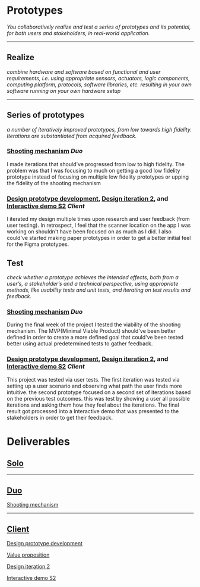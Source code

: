 # Prototypes
*You collaboratively realize and test a series of prototypes and its potential, for both users and stakeholders, in real-world application.*

<hr/>

## Realize 
*combine hardware and software based on functional and user requirements, i.e. using appropriate sensors, actuators, logic components, computing platform, protocols, software libraries, etc. resulting in your own software running on your own hardware setup*

<hr/>

## Series of prototypes 
*a number of iteratively improved prototypes, from low towards high fidelity. Iterations are substantiated from acquired feedback.*

### [Shooting mechanism](https://github.com/Rudolfisky/ALND/blob/main/Research/Shooting%20Mechanism.md) *Duo*
I made iterations that should've progressed from low to high fidelity. The problem was that I was focusing to much on getting a good low fidelity prototype instead of focusing on multiple low fidelity prototypes or upping the fidelity of the shooting mechanism

### [Design prototype development](https://1drv.ms/u/s!AhghFEyrhlMEkZUgffxx-lcGZYmFyw?e=enbb0z), [Design iteration 2](https://www.figma.com/file/mfSndr4DXEdiwT20qK9E4Z/Jumbo-app-proto-1?node-id=0%3A1&t=hQtjfRUIkhsC8hD1-0), and [Interactive demo S2](https://www.figma.com/file/5PxU9PetiykBcUj1u8ToSW/Interactive-Demo?node-id=75%3A429&t=vB9owuHeVEm0bTxH-0) *Client*
I iterated my design multiple times upon research and user feedback (from user testing). In retrospect, I feel that the scanner location on the app I was working on shouldn't have been focused on as much as I did. I also could've started making paper prototypes in order to get a better initial feel for the Figma prototypes.


## Test 
*check whether a prototype achieves the intended effects, both from a user’s, a stakeholder’s and a technical perspective, using appropriate methods, like usability tests and unit tests, and iterating on test results and feedback.*

### [Shooting mechanism](https://github.com/Rudolfisky/ALND/blob/main/Research/Shooting%20Mechanism.md) *Duo*
During the final week of the project I tested the viability of the shooting mechanism. The MVP(Minimal Viable Product) should've been better defined in order to create a more defined goal that could've been tested better using actual predetermined tests to gather feedback.

### [Design prototype development](https://1drv.ms/u/s!AhghFEyrhlMEkZUgffxx-lcGZYmFyw?e=enbb0z), [Design iteration 2](https://www.figma.com/file/mfSndr4DXEdiwT20qK9E4Z/Jumbo-app-proto-1?node-id=0%3A1&t=hQtjfRUIkhsC8hD1-0), and [Interactive demo S2](https://www.figma.com/file/5PxU9PetiykBcUj1u8ToSW/Interactive-Demo?node-id=75%3A429&t=vB9owuHeVEm0bTxH-0) *Client*
This project was tested via user tests. The first iteration was tested via setting up a user scenario and observing what path the user finds more intuitive.
the second prototype focused on a second set of iterations based on the previous test outcomes. this was test by showing a user all possible iterations and asking them how they feel about the iterations.
The final result got processed into a Interactive demo that was presented to the stakeholders in order to get their feedback.


# Deliverables
## [Solo](../Projects/David%20and%20Goliath.md)



<hr/>

## [Duo](../Projects/ALND%20(duo%20project).md)

[Shooting mechanism](https://github.com/Rudolfisky/ALND/blob/main/Research/Shooting%20Mechanism.md)

<hr/>

## [Client](../Projects/Client%20project.md)

[Design prototype development](https://1drv.ms/u/s!AhghFEyrhlMEkZUgffxx-lcGZYmFyw?e=enbb0z)

[Value proposition](https://1drv.ms/u/s!AhghFEyrhlMEkZUgffxx-lcGZYmFyw?e=enbb0z)

[Design iteration 2](https://www.figma.com/file/mfSndr4DXEdiwT20qK9E4Z/Jumbo-app-proto-1?node-id=0%3A1&t=hQtjfRUIkhsC8hD1-0)

[Interactive demo S2](https://www.figma.com/file/5PxU9PetiykBcUj1u8ToSW/Interactive-Demo?node-id=75%3A429&t=vB9owuHeVEm0bTxH-0)